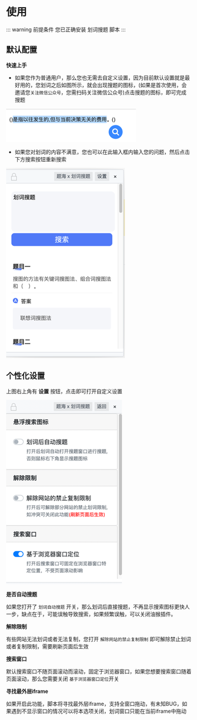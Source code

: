 # 使用

::: warning 前提条件
您已正确安装 划词搜题 脚本
:::

## 默认配置
**快速上手**

- 如果您作为普通用户，那么您也无需去自定义设置，因为目前默认设置就是最好用的，您划词之后如图所示，就会出现搜题的图标，(如果是首次使用，会邀请您```关注微信公众号```，您需扫码关注微信公众号)点击搜题的图标，即可完成搜题

![img.png](./img/img_1.png)

- 如果您对划词的内容不满意，您也可以在此输入框内输入您的问题，然后点击下方搜索按钮重新搜索

![img.png](./img/img_2.png)

## 个性化设置
上图右上角有 **设置** 按钮，点击即可打开自定义设置

![img.png](./img/img_3.png)

**是否自动搜题**

如果您打开了 ```划词自动搜题``` 开关，那么划词后直接搜题，不再显示搜索图标更快人一步，缺点在于，可能误触导致搜索，如果频繁误触，可以关闭油猴插件。

**解除限制**

有些网站无法划词或者无法复制，您打开  ```解除网站的禁止复制限制``` 即可解除禁止划词或者复制限制，需要刷新页面后生效

**搜索窗口**

默认搜索窗口不随页面滚动而滚动，固定于浏览器窗口，如果您想要搜索窗口随着页面滚动，那么您需要关闭 ```基于浏览器窗口定位```开关

**寻找最外层iframe**

如果开启此功能，脚本将寻找最外层iframe，支持全窗口拖动，有未知BUG，如果遇到不显示窗口的情况可以将本选项关闭，划词窗口只能在当前iframe中拖动
